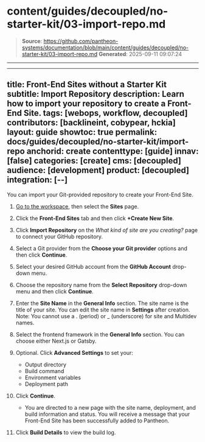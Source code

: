 # content/guides/decoupled/no-starter-kit/03-import-repo.md

> **Source**: https://github.com/pantheon-systems/documentation/blob/main/content/guides/decoupled/no-starter-kit/03-import-repo.md
> **Generated**: 2025-09-11 09:07:24

---

---
title: Front-End Sites without a Starter Kit
subtitle: Import Repository
description: Learn how to import your repository to create a Front-End Site.
tags: [webops, workflow, decoupled]
contributors: [backlineint, cobypear, hckia]
layout: guide
showtoc: true
permalink: docs/guides/decoupled/no-starter-kit/import-repo
anchorid: create
contenttype: [guide]
innav: [false]
categories: [create]
cms: [decoupled]
audience: [development]
product: [decoupled]
integration: [--]
---

You can import your Git-provided repository to create your Front-End Site.

1. [Go to the workspace](/guides/account-mgmt/workspace-sites-teams/workspaces#switch-between-workspaces), then select the **Sites** page.

1. Click the **Front-End Sites** tab and then click **+Create New Site**.

1. Click **Import Repository** on the _What kind of site are you creating?_ page to connect your GitHub repository.

1. Select a Git provider from the **Choose your Git provider** options and then click **Continue**.

1. Select your desired GitHub account from the **GitHub Account** drop-down menu.

1. Choose the repository name from the **Select Repository** drop-down menu and then click **Continue**.

1. Enter the **Site Name** in the **General Info** section. The site name is the title of your site. You can edit the site name in **Settings** after creation. Note: You cannot use a . (period) or _ (underscore) for site and Multidev names.

1. Select the frontend framework in the **General Info** section. You can choose either Next.js or Gatsby.

1. Optional. Click **Advanced Settings** to set your:

    - Output directory
    - Build command
    - Environment variables
    - Deployment path

1. Click **Continue**.

    - You are directed to a new page with the site name, deployment, and build information and status. You will receive a message that your Front-End Site has been successfully added to Pantheon.

1. Click **Build Details** to view the build log.